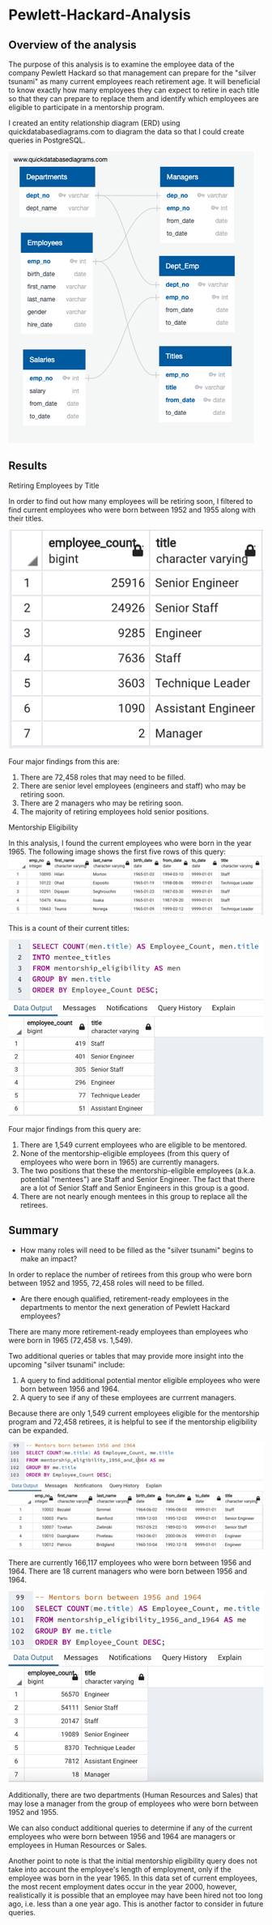 # Pewlett-Hackard-Analysis

## Overview of the analysis

The purpose of this analysis is to examine the employee data of the company Pewlett Hackard so that management can prepare for the "silver tsunami" as many current employees reach retirement age. It will beneficial to know exactly how many employees they can expect to retire in each title so that they can prepare to replace them and identify which employees are eligible to participate in a mentorship program.

I created an entity relationship diagram (ERD) using quickdatabasediagrams.com to diagram the data so that I could create queries in PostgreSQL.

![EmployeesDB](https://github.com/stephperillo/Pewlett-Hackard-Analysis/blob/main/EmployeeDB.png)

## Results

Retiring Employees by Title

In order to find out how many employees will be retiring soon, I filtered to find current employees who were born between 1952 and 1955 along with their titles.

![retiring_titles.png](https://github.com/stephperillo/Pewlett-Hackard-Analysis/blob/main/Data/retiring_titles.png)

Four major findings from this are:
1. There are 72,458 roles that may need to be filled.
2. There are senior level employees (engineers and staff) who may be retiring soon.
3. There are 2 managers who may be retiring soon.
4. The majority of retiring employees hold senior positions.

Mentorship Eligibility

In this analysis, I found the current employees who were born in the year 1965.
The following image shows the first five rows of this query:
![mentorship_elig.png](https://github.com/stephperillo/Pewlett-Hackard-Analysis/blob/main/Data/mentorship_elig.png)

This is a count of their current titles:

![mentee_titles.png](https://github.com/stephperillo/Pewlett-Hackard-Analysis/blob/main/Data/mentee_titles.png)

Four major findings from this query are:
1. There are 1,549 current employees who are eligible to be mentored.
2. None of the mentorship-eligible employees (from this query of employees who were born in 1965) are currently managers.
3. The two positions that these the mentorship-eligible employees (a.k.a. potential "mentees") are Staff and Senior Engineer. The fact that there are a lot of Senior Staff and Senior Engineers in this group is a good.
4. There are not nearly enough mentees in this group to replace all the retirees.

## Summary

- How many roles will need to be filled as the "silver tsunami" begins to make an impact?

In order to replace the number of retirees from this group who were born between 1952 and 1955, 72,458 roles will need to be filled. 

- Are there enough qualified, retirement-ready employees in the departments to mentor the next generation of Pewlett Hackard employees?

There are many more retirement-ready employees than employees who were born in 1965 (72,458 vs. 1,549). 

Two additional queries or tables that may provide more insight into the upcoming "silver tsunami" include:

1. A query to find additional potential mentor eligible employees who were born between 1956 and 1964.
2. A query to see if any of these employees are currrent managers.

Because there are only 1,549 current employees eligible for the mentorship program and 72,458 retirees, it is helpful to see if the mentorship eligibility can be expanded.

![Mentorship eligibility_1966_to_1964](https://github.com/stephperillo/Pewlett-Hackard-Analysis/blob/main/Data/mentorship_eligibility_1966_to_1964.png)

There are currently 166,117 employees who were born between 1956 and 1964.
There are 18 current managers who were born between 1956 and 1964. 

![mentor_counts_1966_to_1964](https://github.com/stephperillo/Pewlett-Hackard-Analysis/blob/main/Data/mentor_counts_1966_to_1964.png)

Additionally, there are two departments (Human Resources and Sales) that may lose a manager from the group of employees who were born between 1952 and 1955. 
  
We can also conduct additional queries to determine if any of the current employees who were born between 1956 and 1964 are managers or employees in Human Resources or Sales.  
 
Another point to note is that the initial mentorship eligibility query does not take into account the employee's length of employment, only if the employee was born in the year 1965. In this data set of current employees, the most recent employment dates occur in the year 2000, however, realistically it is possible that an employee may have been hired not too long ago, i.e. less than a one year ago. This is another factor to consider in future queries. 
